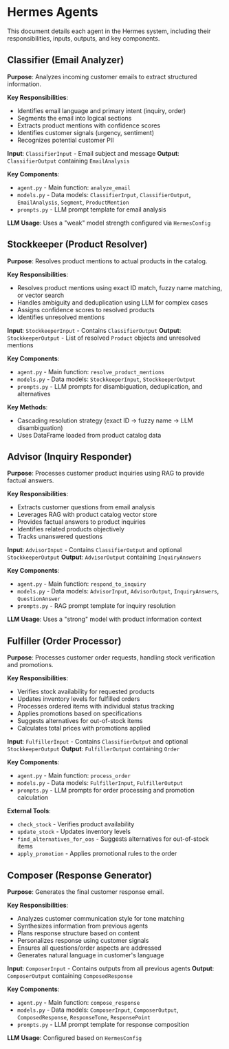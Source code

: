 # Hermes Agents

This document details each agent in the Hermes system, including their responsibilities, inputs, outputs, and key components.

## Classifier (Email Analyzer)

**Purpose**: Analyzes incoming customer emails to extract structured information.

**Key Responsibilities**:
- Identifies email language and primary intent (inquiry, order)
- Segments the email into logical sections
- Extracts product mentions with confidence scores
- Identifies customer signals (urgency, sentiment)
- Recognizes potential customer PII

**Input**: `ClassifierInput` - Email subject and message
**Output**: `ClassifierOutput` containing `EmailAnalysis`

**Key Components**:
- `agent.py` - Main function: `analyze_email`
- `models.py` - Data models: `ClassifierInput`, `ClassifierOutput`, `EmailAnalysis`, `Segment`, `ProductMention`
- `prompts.py` - LLM prompt template for email analysis

**LLM Usage**: Uses a "weak" model strength configured via `HermesConfig`

## Stockkeeper (Product Resolver)

**Purpose**: Resolves product mentions to actual products in the catalog.

**Key Responsibilities**:
- Resolves product mentions using exact ID match, fuzzy name matching, or vector search
- Handles ambiguity and deduplication using LLM for complex cases
- Assigns confidence scores to resolved products
- Identifies unresolved mentions

**Input**: `StockkeeperInput` - Contains `ClassifierOutput`
**Output**: `StockkeeperOutput` - List of resolved `Product` objects and unresolved mentions

**Key Components**:
- `agent.py` - Main function: `resolve_product_mentions`
- `models.py` - Data models: `StockkeeperInput`, `StockkeeperOutput`
- `prompts.py` - LLM prompts for disambiguation, deduplication, and alternatives

**Key Methods**:
- Cascading resolution strategy (exact ID → fuzzy name → LLM disambiguation)
- Uses DataFrame loaded from product catalog data

## Advisor (Inquiry Responder)

**Purpose**: Processes customer product inquiries using RAG to provide factual answers.

**Key Responsibilities**:
- Extracts customer questions from email analysis
- Leverages RAG with product catalog vector store
- Provides factual answers to product inquiries
- Identifies related products objectively
- Tracks unanswered questions

**Input**: `AdvisorInput` - Contains `ClassifierOutput` and optional `StockkeeperOutput`
**Output**: `AdvisorOutput` containing `InquiryAnswers`

**Key Components**:
- `agent.py` - Main function: `respond_to_inquiry`
- `models.py` - Data models: `AdvisorInput`, `AdvisorOutput`, `InquiryAnswers`, `QuestionAnswer`
- `prompts.py` - RAG prompt template for inquiry resolution

**LLM Usage**: Uses a "strong" model with product information context

## Fulfiller (Order Processor)

**Purpose**: Processes customer order requests, handling stock verification and promotions.

**Key Responsibilities**:
- Verifies stock availability for requested products
- Updates inventory levels for fulfilled orders
- Processes ordered items with individual status tracking
- Applies promotions based on specifications
- Suggests alternatives for out-of-stock items
- Calculates total prices with promotions applied

**Input**: `FulfillerInput` - Contains `ClassifierOutput` and optional `StockkeeperOutput`
**Output**: `FulfillerOutput` containing `Order`

**Key Components**:
- `agent.py` - Main function: `process_order`
- `models.py` - Data models: `FulfillerInput`, `FulfillerOutput`
- `prompts.py` - LLM prompts for order processing and promotion calculation

**External Tools**:
- `check_stock` - Verifies product availability
- `update_stock` - Updates inventory levels
- `find_alternatives_for_oos` - Suggests alternatives for out-of-stock items
- `apply_promotion` - Applies promotional rules to the order

## Composer (Response Generator)

**Purpose**: Generates the final customer response email.

**Key Responsibilities**:
- Analyzes customer communication style for tone matching
- Synthesizes information from previous agents
- Plans response structure based on content
- Personalizes response using customer signals
- Ensures all questions/order aspects are addressed
- Generates natural language in customer's language

**Input**: `ComposerInput` - Contains outputs from all previous agents
**Output**: `ComposerOutput` containing `ComposedResponse`

**Key Components**:
- `agent.py` - Main function: `compose_response`
- `models.py` - Data models: `ComposerInput`, `ComposerOutput`, `ComposedResponse`, `ResponseTone`, `ResponsePoint`
- `prompts.py` - LLM prompt template for response composition

**LLM Usage**: Configured based on `HermesConfig` 